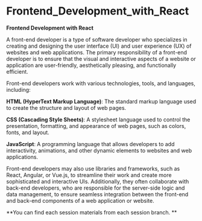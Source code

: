 # Frontend_Development_with_React
**Frontend Development with React**

A front-end developer is a type of software developer who specializes in creating and designing the user interface (UI) and user experience (UX) of websites and web applications. The primary responsibility of a front-end developer is to ensure that the visual and interactive aspects of a website or application are user-friendly, aesthetically pleasing, and functionally efficient.

Front-end developers work with various technologies, tools, and languages, including:

  **HTML (HyperText Markup Language)**: The standard markup language used to create the structure and layout of web pages.
  
 **CSS (Cascading Style Sheets)**: A stylesheet language used to control the presentation, formatting, and appearance of web pages, such as colors, fonts, and layout.
 
  **JavaScript**: A programming language that allows developers to add interactivity, animations, and other dynamic elements to websites and web applications.

Front-end developers may also use libraries and frameworks, such as React, Angular, or Vue.js, to streamline their work and create more sophisticated and interactive UIs. Additionally, they often collaborate with back-end developers, who are responsible for the server-side logic and data management, to ensure seamless integration between the front-end and back-end components of a web application or website.


**You can find each session materials from each session branch.
**
